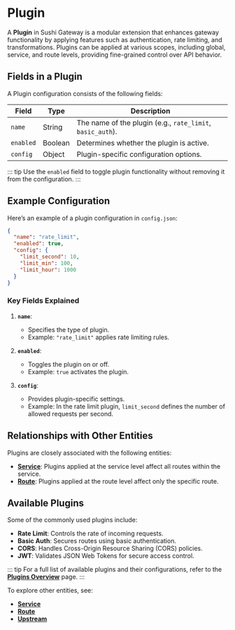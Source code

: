 # Plugin

A **Plugin** in Sushi Gateway is a modular extension that enhances gateway functionality by applying features such as authentication, rate limiting, and transformations. Plugins can be applied at various scopes, including global, service, and route levels, providing fine-grained control over API behavior.

## Fields in a Plugin

A Plugin configuration consists of the following fields:

| Field     | Type    | Description                                                |
| --------- | ------- | ---------------------------------------------------------- |
| `name`    | String  | The name of the plugin (e.g., `rate_limit`, `basic_auth`). |
| `enabled` | Boolean | Determines whether the plugin is active.                   |
| `config`  | Object  | Plugin-specific configuration options.                     |

::: tip
Use the `enabled` field to toggle plugin functionality without removing it from the configuration.
:::

## Example Configuration

Here’s an example of a plugin configuration in `config.json`:

```json
{
  "name": "rate_limit",
  "enabled": true,
  "config": {
    "limit_second": 10,
    "limit_min": 100,
    "limit_hour": 1000
  }
}
```

### Key Fields Explained

1. **`name`**:

   - Specifies the type of plugin.
   - Example: `"rate_limit"` applies rate limiting rules.

2. **`enabled`**:

   - Toggles the plugin on or off.
   - Example: `true` activates the plugin.

3. **`config`**:
   - Provides plugin-specific settings.
   - Example: In the rate limit plugin, `limit_second` defines the number of allowed requests per second.

## Relationships with Other Entities

Plugins are closely associated with the following entities:

- **[Service](../entities/service.md)**: Plugins applied at the service level affect all routes within the service.
- **[Route](../entities/route.md)**: Plugins applied at the route level affect only the specific route.

## Available Plugins

Some of the commonly used plugins include:

- **Rate Limit**: Controls the rate of incoming requests.
- **Basic Auth**: Secures routes using basic authentication.
- **CORS**: Handles Cross-Origin Resource Sharing (CORS) policies.
- **JWT**: Validates JSON Web Tokens for secure access control.

::: tip
For a full list of available plugins and their configurations, refer to the **[Plugins Overview](../plugins/overview.md)** page.
:::

To explore other entities, see:

- **[Service](../entities/service.md)**
- **[Route](../entities/route.md)**
- **[Upstream](../entities/upstream.md)**
